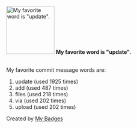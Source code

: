<img src="https://my-badges.github.io/my-badges/favorite-word.png" alt="My favorite word is &quot;update&quot;." title="My favorite word is &quot;update&quot;." width="128">
<strong>My favorite word is &quot;update&quot;.</strong>
<br><br>

My favorite commit message words are:

1. update (used 1925 times)
2. add (used 487 times)
3. files (used 218 times)
4. via (used 202 times)
5. upload (used 202 times)


Created by <a href="https://github.com/my-badges/my-badges">My Badges</a>